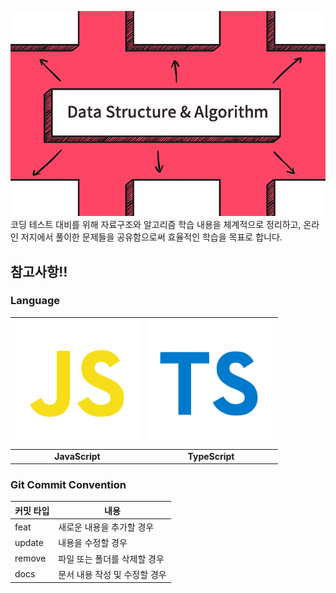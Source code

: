 ![repository thumbnail](/assets/images/1_hIvxsGZdM3p6mktboskoYg.png)
코딩 테스트 대비를 위해 자료구조와 알고리즘 학습 내용을 체계적으로 정리하고, 온라인 저지에서 풀이한 문제들을 공유함으로써 효율적인 학습을 목표로 합니다.
<br />

## 참고사항‼

### Language

| <img src="/assets/icons/js-svgrepo-com.svg" alt="javascript icon" width="200px" /> | <img src="/assets/icons/typescript-svgrepo-com.svg" alt="typescript icon" width="200px" /> |
| :--------------------------------------------------------------------------------: | :----------------------------------------------------------------------------------------: |
|                                   **JavaScript**                                   |                                       **TypeScript**                                       |

### Git Commit Convention

<table>
  <thead>
    <tr>
      <th>커밋 타입</th>
      <th>내용</th>
    </tr>
  </thead>

  <tbody>
    <tr>
      <td>feat</td>
      <td>새로운 내용을 추가할 경우</td>
    </tr>
    <tr>
      <td>update</td>
      <td>내용을 수정할 경우</td>
    </tr>
    <tr>
      <td>remove</td>
      <td>파일 또는 폴더를 삭제할 경우</td>
    </tr>
    <tr>
      <td>docs</td>
      <td>문서 내용 작성 및 수정할 경우</td>
    </tr>
  </tbody>
</table>
